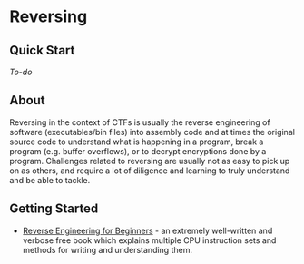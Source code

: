 # Reversing

## Quick Start

*To-do*

## About

Reversing in the context of CTFs is usually the reverse engineering of software (executables/bin files) into assembly code and at times the original source code to understand what is happening in a program, break a program (e.g. buffer overflows), or to decrypt encryptions done by a program. Challenges related to reversing are usually not as easy to pick up on as others, and require a lot of diligence and learning to truly understand and be able to tackle.

## Getting Started

* [Reverse Engineering for Beginners](https://github.com/dennis714/RE-for-beginners) - an extremely well-written and verbose free book which explains multiple CPU instruction sets and methods for writing and understanding them.

